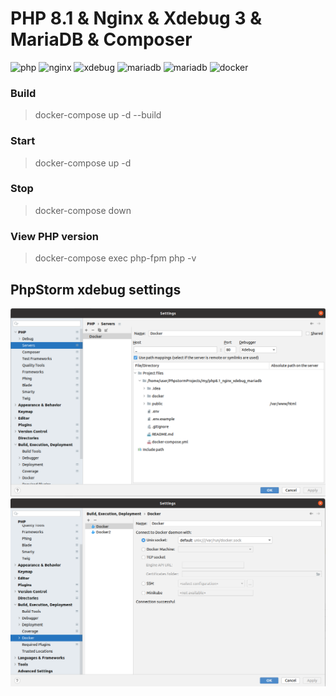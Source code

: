 # PHP 8.1 & Nginx & Xdebug 3 & MariaDB & Composer

![php](https://img.shields.io/badge/PHP_FPM-8.1-brightgreen.svg)
![nginx](https://img.shields.io/badge/nginx-on_apline-brightgreen.svg)
![xdebug](https://img.shields.io/badge/Xdebug-3-brightgreen.svg)
![mariadb](https://img.shields.io/badge/MariaDB-10-brightgreen.svg)
![mariadb](https://img.shields.io/badge/Composer-brightgreen.svg)
![docker](https://img.shields.io/badge/Docker-compose-brightgreen.svg)

### Build
> docker-compose up -d --build

### Start
> docker-compose up -d

### Stop
> docker-compose down

### View PHP version
> docker-compose exec php-fpm php -v

## PhpStorm xdebug settings
![PHP Server settings](./docker/howto/images/1_php_servers.png)
![Docker settings](./docker/howto/images/2_docker_server.png)
